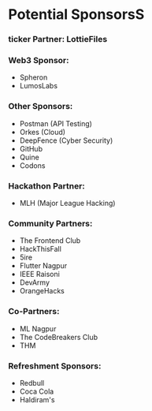 # Potential SponsorsS

### ticker Partner: LottieFiles

### Web3 Sponsor: 
- Spheron
- LumosLabs

### Other Sponsors:
- Postman (API Testing)
- Orkes (Cloud)
- DeepFence (Cyber Security)
- GitHub
- Quine
- Codons 

### Hackathon Partner:
- MLH (Major League Hacking)

### Community Partners:
- The Frontend Club
- HackThisFall
- 5ire
- Flutter Nagpur
- IEEE Raisoni
- DevArmy
- OrangeHacks

### Co-Partners:
- ML Nagpur
- The CodeBreakers Club
- THM

### Refreshment Sponsors:
- Redbull
- Coca Cola
- Haldiram's
